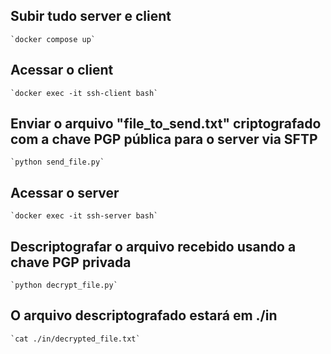 ## Subir tudo server e client
    `docker compose up`

## Acessar o client
    `docker exec -it ssh-client bash`

## Enviar o arquivo "file_to_send.txt" criptografado com a chave PGP pública para o server via SFTP
    `python send_file.py`

## Acessar o server
    `docker exec -it ssh-server bash`

## Descriptografar o arquivo recebido usando a chave PGP privada
    `python decrypt_file.py`

## O arquivo descriptografado estará em ./in
    `cat ./in/decrypted_file.txt`
